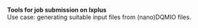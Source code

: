 **Tools for job submission on lxplus**  
Use case: generating suitable input files from (nano)DQMIO files.

